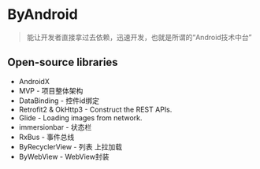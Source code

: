 # ByAndroid

> 能让开发者直接拿过去依赖，迅速开发，也就是所谓的“Android技术中台”


## Open-source libraries

 - AndroidX
 - MVP - 项目整体架构
 - DataBinding - 控件id绑定
 - Retrofit2 & OkHttp3 - Construct the REST APIs.
 - Glide - Loading images from network.
 - immersionbar - 状态栏
 - RxBus - 事件总线
 - ByRecyclerView - 列表 上拉加载
 - ByWebView - WebView封装

